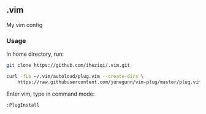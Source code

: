 ## .vim
My vim config

### Usage
In home directory, run:
```bash
git clone https://github.com/iheziqi/.vim.git

```

```bash
curl -fLo ~/.vim/autoload/plug.vim --create-dirs \
    https://raw.githubusercontent.com/junegunn/vim-plug/master/plug.vim
```

Enter vim, type in command mode:
```bash
:PlugInstall
```
